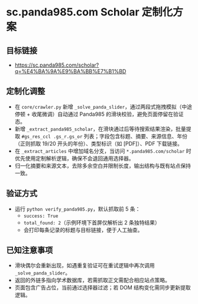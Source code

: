 ﻿# sc.panda985.com Scholar 定制化方案

## 目标链接
- https://sc.panda985.com/scholar?q=%E4%BA%9A%E9%BA%BB%E7%B1%BD

## 定制化调整
- 在 `core/crawler.py` 新增 `_solve_panda_slider`，通过两段式拖拽模拟（中途停顿 + 收尾微调）自动通过 Panda985 的滑块校验，避免页面停留在验证态。
- 新增 `_extract_panda985_scholar`，在滑块通过后等待搜索结果渲染，批量提取 `#gs_res_ccl .gs_r.gs_or` 列表；字段包含标题、摘要、来源信息、年份（正则抓取 19/20 开头的年份）、类型标识（如 [PDF]）、PDF 下载链接。
- 在 `_extract_articles` 中增加域名分支，当访问 `*.panda985.com/scholar` 时优先使用定制解析逻辑，确保不会退回通用选择器。
- 归一化摘要和来源文本，去除多余空白并限制长度，输出结构与既有站点保持一致。

## 验证方式
- 运行 `python verify_panda985.py`，默认抓取前 5 条：
  - `success: True`
  - `total_found: 2`（示例环境下首屏仅解析出 2 条独特结果）
  - 会打印每条记录的标题与目标链接，便于人工抽查。

## 已知注意事项
- 滑块偶尔会重新出现，如遇重复验证可在重试逻辑中再次调用 `_solve_panda_slider`。
- 返回的外链多指向学术数据库，若需抓取正文需配合相应站点策略。
- 页面包含广告占位，当前通过选择器过滤；若 DOM 结构变化需同步更新提取逻辑。
